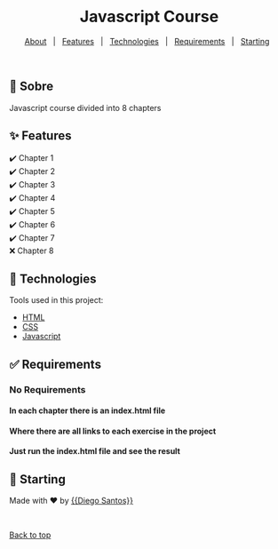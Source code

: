 <div align="center" id="top"> 

  &#xa0;

</div>

<h1 align="center">Javascript Course</h1>

<p align="center">
  <a href="#dart-about">About</a> &#xa0; | &#xa0; 
  <a href="#sparkles-features">Features</a> &#xa0; | &#xa0;
  <a href="#rocket-technologies">Technologies</a> &#xa0; | &#xa0;
  <a href="#white_check_mark-requirements">Requirements</a> &#xa0; | &#xa0;
  <a href="#checkered_flag-starting">Starting</a> &#xa0;
</p>

<br>

## :dart: Sobre ##

Javascript course divided into 8 chapters

## :sparkles: Features ##

:heavy_check_mark: Chapter 1\
:heavy_check_mark: Chapter 2\
:heavy_check_mark: Chapter 3\
:heavy_check_mark: Chapter 4\
:heavy_check_mark: Chapter 5\
:heavy_check_mark: Chapter 6\
:heavy_check_mark: Chapter 7\
:x: Chapter 8

## :rocket: Technologies ##

Tools used in this project:

- [HTML](https://www.w3.org/standards/webdesign/htmlcss)
- [CSS](https://www.w3.org/standards/webdesign/htmlcss)
- [Javascript](https://developer.mozilla.org/pt-BR/docs/Web/JavaScript)

## :white_check_mark: Requirements ##

### No Requirements
#### In each chapter there is an index.html file
#### Where there are all links to each exercise in the project
#### Just run the index.html file and see the result

## :checkered_flag: Starting ##

Made with :heart: by <a href="https://github.com/{{odiegosantos}}" target="_blank">{{Diego Santos}}</a>

&#xa0;

<a href="#top">Back to top</a>
